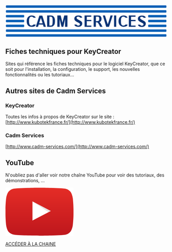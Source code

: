 
![Cadm Services](assets/cadm_services.svg ':size=200')

## Fiches techniques pour KeyCreator
Sites qui référence les fiches techniques pour le logiciel KeyCreator, que ce soit pour l'installation, la
configuration, le support, les nouvelles fonctionnalités ou les tutoriaux...


## Autres sites de Cadm Services

### KeyCreator
Toutes les infos à propos de KeyCreator sur le site :
[http://www.kubotekfrance.fr/](http://www.kubotekfrance.fr/)

### Cadm Services <a href="#cadm-services" id="cadm-services"></a>

[http://www.cadm-services.com/](http://www.cadm-services.com/)

## YouTube <a href="#youtube" id="youtube"></a>

N'oubliez pas d'aller voir notre chaîne YouTube pour voir des tutoriaux, des démonstrations, ...

![Logo Youtube](./assets/logo_youtube.png ":size=200")

[ACCÉDER À LA CHAINE](https://www.youtube.com/channel/UCgRV3aaP1NNuefBYRNym8kA)



